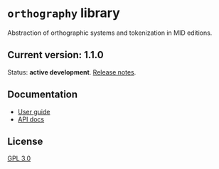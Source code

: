 # `orthography` library

Abstraction of orthographic systems and tokenization in MID editions.


## Current version: 1.1.0

Status: **active development**. [Release notes](./releases.md).



## Documentation

- [User guide](https://hcmid.github.io/orthography/)
- [API docs](https://hcmid.github.io/apidocs/orthography/api/edu/holycross/shot/mid/orthography/index.html)

## License

[GPL 3.0](http://www.opensource.org/licenses/gpl-3.0.html)
